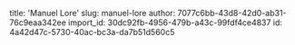 title: 'Manuel Lore'
slug: manuel-lore
author: 7077c6bb-43d8-42d0-ab31-76c9eaa342ee
import_id: 30dc92fb-4956-479b-a43c-99fdf4ce4837
id: 4a42d47c-5730-40ac-bc3a-da7b51d560c5
